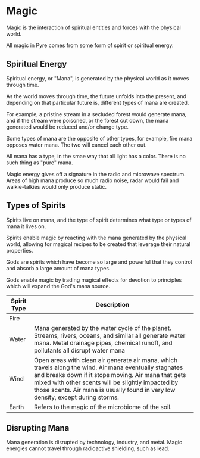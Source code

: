 # Magic

Magic is the interaction of spiritual entities and forces with the physical world.

All magic in Pyre comes from some form of spirit or spiritual energy.

## Spiritual Energy

Spiritual energy, or "Mana", is generated by the physical world as it moves through time.

As the world moves through time, the future unfolds into the present, and depending on that particular future is, different types of mana are created.

For example, a pristine stream in a secluded forest would generate mana, and if the stream were poisoned, or the forest cut down, the mana generated would be reduced and/or change type.

Some types of mana are the opposite of other types, for example, fire mana opposes water mana. The two will cancel each other out.

All mana has a type, in the smae way that all light has a color. There is no such thing as "pure" mana.

Magic energy gives off a signature in the radio and microwave spectrum. Areas of high mana produce so much radio noise, radar would fail and walkie-talkies would only produce static.

## Types of Spirits

Spirits live on mana, and the type of spirit determines what type or types of mana it lives on.

Spirits enable magic by reacting with the mana generated by the physical world, allowing for magical recipes to be created that leverage their natural properties.

Gods are spirits which have become so large and powerful that they control and absorb a large amount of mana types.

Gods enable magic by trading magical effects for devotion to principles which will expand the God's mana source.

| Spirit Type | Description |
|-|-|
| Fire | |
| Water | Mana generated by the water cycle of the planet. Streams, rivers, oceans, and similar all generate water mana. Metal drainage pipes, chemical runoff, and pollutants all disrupt water mana |
| Wind | Open areas with clean air generate air mana, which travels along the wind. Air mana eventually stagnates and breaks down if it stops moving. Air mana that gets mixed with other scents will be slightly impacted by those scents. Air mana is usually found in very low density, except during storms. |
| Earth | Refers to the magic of the microbiome of the soil. |

## Disrupting Mana

Mana generation is disrupted by technology, industry, and metal. Magic energies cannot travel through radioactive shielding, such as lead.
